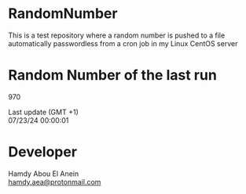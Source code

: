 # RandomNumber    
This is a test repository where a random number is pushed to a file automatically passwordless from a cron job in my Linux CentOS server    
# Random Number of the last run   
970
      
Last update (GMT +1)    
07/23/24 00:00:01
# Developer    
Hamdy Abou El Anein   
hamdy.aea@protonmail.com
